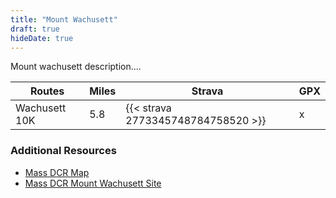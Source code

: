 ```yaml
---
title: "Mount Wachusett"
draft: true
hideDate: true
---
```

Mount wachusett description....


| Routes                        | Miles | Strava                              | GPX                                         |
| ---                           | ---   | ---                                 | ---                                         |
| Wachusett 10K                 | 5.8   | {{< strava 2773345748784758520 >}}  | x       |

### Additional Resources
* [Mass DCR Map](/files/wachusett/WachusettMountStateReservationMap.pdf)
* [Mass DCR Mount Wachusett Site](https://www.mass.gov/locations/wachusett-mountain-state-reservation)

